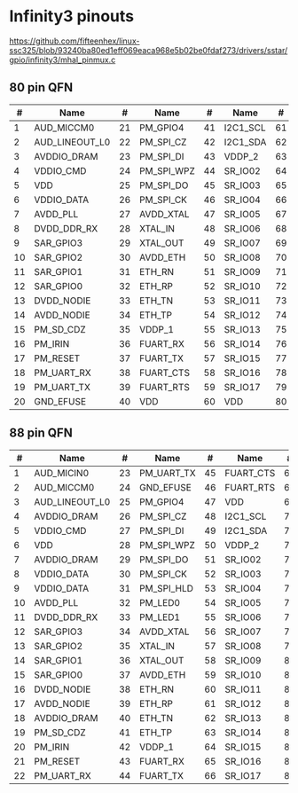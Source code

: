 # Infinity3 pinouts

https://github.com/fifteenhex/linux-ssc325/blob/93240ba80ed1eff069eaca968e5b02be0fdaf273/drivers/sstar/gpio/infinity3/mhal_pinmux.c

## 80 pin QFN

| #  | Name           | #  | Name       | #  | Name     | #  | Name        |
|----|----------------|----|------------|----|----------|----|-------------|
| 1  | AUD_MICCM0     | 21 | PM_GPIO4   | 41 | I2C1_SCL | 61 | VDD         |
| 2  | AUD_LINEOUT_L0 | 22 | PM_SPI_CZ  | 42 | I2C1_SDA | 62 | VDDP_3      |
| 3  | AVDDIO_DRAM    | 23 | PM_SPI_DI  | 43 | VDDP_2   | 63 | SPI0_CZ     |
| 4  | VDDIO_CMD      | 24 | PM_SPI_WPZ | 44 | SR_IO02  | 64 | SPI0_CK     |
| 5  | VDD            | 25 | PM_SPI_DO  | 45 | SR_IO03  | 65 | SPI0_DI     |
| 6  | VDDIO_DATA     | 26 | PM_SPI_CK  | 46 | SR_IO04  | 66 | SPI0_DO     |
| 7  | AVDD_PLL       | 27 | AVDD_XTAL  | 47 | SR_IO05  | 67 | VDD         |
| 8  | DVDD_DDR_RX    | 28 | XTAL_IN    | 48 | SR_IO06  | 68 | SD_CLK      |
| 9  | SAR_GPIO3      | 29 | XTAL_OUT   | 49 | SR_IO07  | 69 | SD_CMD      |
| 10 | SAR_GPIO2      | 30 | AVDD_ETH   | 50 | SR_IO08  | 70 | SD_D0       |
| 11 | SAR_GPIO1      | 31 | ETH_RN     | 51 | SR_IO09  | 71 | SD_D1       |
| 12 | SAR_GPIO0      | 32 | ETH_RP     | 52 | SR_IO10  | 72 | SD_D2       |
| 13 | DVDD_NODIE     | 33 | ETH_TN     | 53 | SR_IO11  | 73 | SD_D3       |
| 14 | AVDD_NODIE     | 34 | ETH_TP     | 54 | SR_IO12  | 74 | AVDD_USB    |
| 15 | PM_SD_CDZ      | 35 | VDDP_1     | 55 | SR_IO13  | 75 | USB_DM      |
| 16 | PM_IRIN        | 36 | FUART_RX   | 56 | SR_IO14  | 76 | USB_DP      |
| 17 | PM_RESET       | 37 | FUART_TX   | 57 | SR_IO15  | 77 | AVDD_AUD    |
| 18 | PM_UART_RX     | 38 | FUART_CTS  | 58 | SR_IO16  | 78 | AUD_VAG     |
| 19 | PM_UART_TX     | 39 | FUART_RTS  | 59 | SR_IO17  | 79 | AUD_VRM_ADC |
| 20 | GND_EFUSE      | 40 | VDD        | 60 | VDD      | 80 | AUD_MICIN0  |

## 88 pin QFN

| #  | Name           | #  | Name       | #  | Name      | #  | Name        |
|----|----------------|----|------------|----|-----------|----|-------------|
| 1  | AUD_MICIN0     | 23 | PM_UART_TX | 45 | FUART_CTS | 67 | VDD         |
| 2  | AUD_MICCM0     | 24 | GND_EFUSE  | 46 | FUART_RTS | 68 | VDD         |
| 3  | AUD_LINEOUT_L0 | 25 | PM_GPIO4   | 47 | VDD       | 69 | VDDP_3      |
| 4  | AVDDIO_DRAM    | 26 | PM_SPI_CZ  | 48 | I2C1_SCL  | 70 | SPI0_CZ     |
| 5  | VDDIO_CMD      | 27 | PM_SPI_DI  | 49 | I2C1_SDA  | 71 | SPI0_CK     |
| 6  | VDD            | 28 | PM_SPI_WPZ | 50 | VDDP_2    | 72 | SPI0_DI     |
| 7  | AVDDIO_DRAM    | 29 | PM_SPI_DO  | 51 | SR_IO02   | 73 | SPI0_DO     |
| 8  | VDDIO_DATA     | 30 | PM_SPI_CK  | 52 | SR_IO03   | 74 | PWM0        |
| 9  | VDDIO_DATA     | 31 | PM_SPI_HLD | 53 | SR_IO04   | 75 | PWM1        |
| 10 | AVDD_PLL       | 32 | PM_LED0    | 54 | SR_IO05   | 76 | VDD         |
| 11 | DVDD_DDR_RX    | 33 | PM_LED1    | 55 | SR_IO06   | 77 | SD_CLK      |
| 12 | SAR_GPIO3      | 34 | AVDD_XTAL  | 56 | SR_IO07   | 78 | SD_CMD      |
| 13 | SAR_GPIO2      | 35 | XTAL_IN    | 57 | SR_IO08   | 79 | SD_D0       |
| 14 | SAR_GPIO1      | 36 | XTAL_OUT   | 58 | SR_IO09   | 80 | SD_D1       |
| 15 | SAR_GPIO0      | 37 | AVDD_ETH   | 59 | SR_IO10   | 81 | SD_D2       |
| 16 | DVDD_NODIE     | 38 | ETH_RN     | 60 | SR_IO11   | 82 | SD_D3       |
| 17 | AVDD_NODIE     | 39 | ETH_RP     | 61 | SR_IO12   | 83 | AVDD_USB    |
| 18 | AVDDIO_DRAM    | 40 | ETH_TN     | 62 | SR_IO13   | 84 | USB_DM      |
| 19 | PM_SD_CDZ      | 41 | ETH_TP     | 63 | SR_IO14   | 85 | USB_DP      |
| 20 | PM_IRIN        | 42 | VDDP_1     | 64 | SR_IO15   | 86 | AVDD_AUD    |
| 21 | PM_RESET       | 43 | FUART_RX   | 65 | SR_IO16   | 87 | AUD_VAG     |
| 22 | PM_UART_RX     | 44 | FUART_TX   | 66 | SR_IO17   | 88 | AUD_VRM_ADC |
